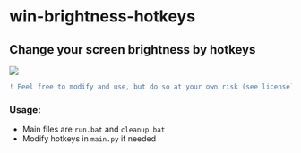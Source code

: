 # win-brightness-hotkeys

## Change your screen brightness by hotkeys

![](https://img.shields.io/github/license/v-omelai/win-brightness-hotkeys)

```diff
! Feel free to modify and use, but do so at your own risk (see license)
```

### Usage: 
 - Main files are `run.bat` and `cleanup.bat`
 - Modify hotkeys in `main.py` if needed
  
